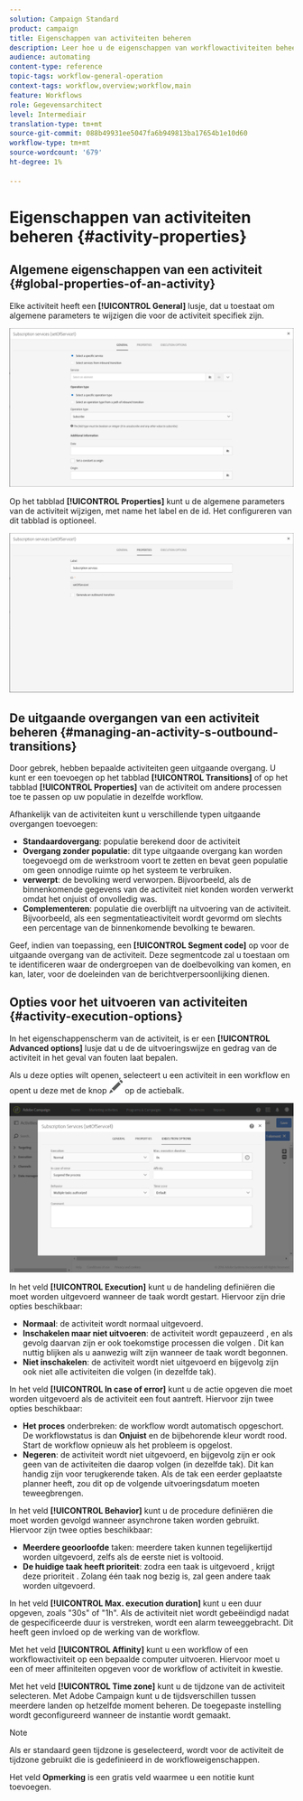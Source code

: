 ```yaml
---
solution: Campaign Standard
product: campaign
title: Eigenschappen van activiteiten beheren
description: Leer hoe u de eigenschappen van workflowactiviteiten beheert.
audience: automating
content-type: reference
topic-tags: workflow-general-operation
context-tags: workflow,overview;workflow,main
feature: Workflows
role: Gegevensarchitect
level: Intermediair
translation-type: tm+mt
source-git-commit: 088b49931ee5047fa6b949813ba17654b1e10d60
workflow-type: tm+mt
source-wordcount: '679'
ht-degree: 1%

---
```



# Eigenschappen van activiteiten beheren {#activity-properties}

## Algemene eigenschappen van een activiteit {#global-properties-of-an-activity}

Elke activiteit heeft een **[!UICONTROL General]** lusje, dat u toestaat om algemene parameters te wijzigen die voor de activiteit specifiek zijn.

![](assets/activity-properties.png)

Op het tabblad **[!UICONTROL Properties]** kunt u de algemene parameters van de activiteit wijzigen, met name het label en de id. Het configureren van dit tabblad is optioneel.

![](assets/activity-properties2.png)

## De uitgaande overgangen van een activiteit beheren {#managing-an-activity-s-outbound-transitions}

Door gebrek, hebben bepaalde activiteiten geen uitgaande overgang. U kunt er een toevoegen op het tabblad **[!UICONTROL Transitions]** of op het tabblad **[!UICONTROL Properties]** van de activiteit om andere processen toe te passen op uw populatie in dezelfde workflow.

Afhankelijk van de activiteiten kunt u verschillende typen uitgaande overgangen toevoegen:

* **Standaardovergang**: populatie berekend door de activiteit
* **Overgang zonder populatie**: dit type uitgaande overgang kan worden toegevoegd om de werkstroom voort te zetten en bevat geen populatie om geen onnodige ruimte op het systeem te verbruiken.
* **verwerpt**: de bevolking werd verworpen. Bijvoorbeeld, als de binnenkomende gegevens van de activiteit niet konden worden verwerkt omdat het onjuist of onvolledig was.
* **Complementeren**: populatie die overblijft na uitvoering van de activiteit. Bijvoorbeeld, als een segmentatieactiviteit wordt gevormd om slechts een percentage van de binnenkomende bevolking te bewaren.

Geef, indien van toepassing, een **[!UICONTROL Segment code]** op voor de uitgaande overgang van de activiteit. Deze segmentcode zal u toestaan om te identificeren waar de ondergroepen van de doelbevolking van komen, en kan, later, voor de doeleinden van de berichtverpersoonlijking dienen.

## Opties voor het uitvoeren van activiteiten {#activity-execution-options}

In het eigenschappenscherm van de activiteit, is er een **[!UICONTROL Advanced options]** lusje dat u de de uitvoeringswijze en gedrag van de activiteit in het geval van fouten laat bepalen.

Als u deze opties wilt openen, selecteert u een activiteit in een workflow en opent u deze met de knop ![](assets/edit_darkgrey-24px.png) op de actiebalk.

![](assets/wkf_advanced_parameters.png)

In het veld **[!UICONTROL Execution]** kunt u de handeling definiëren die moet worden uitgevoerd wanneer de taak wordt gestart. Hiervoor zijn drie opties beschikbaar:

* **Normaal**: de activiteit wordt normaal uitgevoerd.
* **Inschakelen maar niet uitvoeren**: de activiteit wordt gepauzeerd , en als gevolg daarvan zijn er ook toekomstige processen die volgen . Dit kan nuttig blijken als u aanwezig wilt zijn wanneer de taak wordt begonnen.
* **Niet inschakelen**: de activiteit wordt niet uitgevoerd en bijgevolg zijn ook niet alle activiteiten die volgen (in dezelfde tak).

In het veld **[!UICONTROL In case of error]** kunt u de actie opgeven die moet worden uitgevoerd als de activiteit een fout aantreft. Hiervoor zijn twee opties beschikbaar:

* **Het proces** onderbreken: de workflow wordt automatisch opgeschort. De workflowstatus is dan **Onjuist** en de bijbehorende kleur wordt rood. Start de workflow opnieuw als het probleem is opgelost.
* **Negeren**: de activiteit wordt niet uitgevoerd, en bijgevolg zijn er ook geen van de activiteiten die daarop volgen (in dezelfde tak). Dit kan handig zijn voor terugkerende taken. Als de tak een eerder geplaatste planner heeft, zou dit op de volgende uitvoeringsdatum moeten teweegbrengen.

In het veld **[!UICONTROL Behavior]** kunt u de procedure definiëren die moet worden gevolgd wanneer asynchrone taken worden gebruikt. Hiervoor zijn twee opties beschikbaar:

* **Meerdere geoorloofde** taken: meerdere taken kunnen tegelijkertijd worden uitgevoerd, zelfs als de eerste niet is voltooid.
* **De huidige taak heeft prioriteit**: zodra een taak is uitgevoerd , krijgt deze prioriteit . Zolang één taak nog bezig is, zal geen andere taak worden uitgevoerd.

In het veld **[!UICONTROL Max. execution duration]** kunt u een duur opgeven, zoals &quot;30s&quot; of &quot;1h&quot;. Als de activiteit niet wordt gebeëindigd nadat de gespecificeerde duur is verstreken, wordt een alarm teweeggebracht. Dit heeft geen invloed op de werking van de workflow.

Met het veld **[!UICONTROL Affinity]** kunt u een workflow of een workflowactiviteit op een bepaalde computer uitvoeren. Hiervoor moet u een of meer affiniteiten opgeven voor de workflow of activiteit in kwestie.

Met het veld **[!UICONTROL Time zone]** kunt u de tijdzone van de activiteit selecteren. Met Adobe Campaign kunt u de tijdsverschillen tussen meerdere landen op hetzelfde moment beheren. De toegepaste instelling wordt geconfigureerd wanneer de instantie wordt gemaakt.

>[!NOTE]
>
>Als er standaard geen tijdzone is geselecteerd, wordt voor de activiteit de tijdzone gebruikt die is gedefinieerd in de workfloweigenschappen.

Het veld **Opmerking** is een gratis veld waarmee u een notitie kunt toevoegen.
